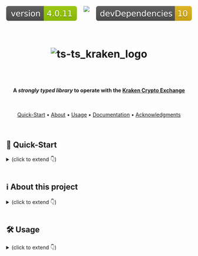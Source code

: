 <div style="display: flex; justify-content: space-between;">
  <img src=".ci_badges/npm-version-badge.svg" />
  <img src=".ci_badges/npm-dependencies-badge.svg" />
  <img src=".ci_badges/npm-devdependencies-badge.svg" />
</div>

<h1 align="center">
  <br>
  <img src=".github/ts_kraken_logo.png" width="640px" alt="ts-ts_kraken_logo" />
</h1>

<br /><br />

<h4 align="center">A <i>strongly typed library</i> to operate with the <a href="https://kraken.com">Kraken Crypto Exchange</a></h4>
<br />

<p align="center">
  <a href="#-quick-start">Quick-Start</a> •
  <a href="#ℹ%EF%B8%8F-about-this-project">About</a> •
  <a href="#%EF%B8%8F-usage">Usage</a> •
  <a href="#-documentation">Documentation</a> •
  <a href="#-acknowledgments">Acknowledgments</a>
</p>

<br />

## 🚀 Quick-Start
<details><summary>(click to extend 👇)</summary>

- Add the dependency to your js/ts project: `npm i ts-kraken`

- _Optionally_ add `KRAKEN_API_KEY` and `KRAKEN_API_SECRET` to your .env (only if you intend to use private methods, i.e. add orders or fetch balances)

- Test the repl-cli with `npx ts-kraken` or find code-snippets examples for the methods you want to import in [the documentation](https://yeikiu.github.io/ts-kraken).

```ts
import {
  getClosedOrders,
  getWsAuthToken,
  privateWsSubscription,
  publicWsSubscription
} from 'ts-kraken'

getWsAuthToken()
  .then(async token => {
    console.log({ token })

    /* Fetch latest 50 closed orders and logs them */
    getClosedOrders().then(lastClosedOrdersArr => {
      const closedOrders = lastClosedOrdersArr.map(
        ({ orderid, descr: { order } }) => ({ orderid, order })
      )

      console.table(closedOrders)
    })

    /* Print any updates in the private `balances` channel */
    const balances$ = await privateWsSubscription(
      {
        channel: 'balances',
        params: { snapshot: true }
      },
      token
    ) // Pass token here to save time as the library won't need to fetch one internally!

    balances$.subscribe(({ data }) => {
      console.table(data)
    })

    /* Track 5m candles updates */
    const fiveMinsBtcUsdCandles$ = publicWsSubscription({
      channel: 'ohlc',
      params: { symbol: ['BTC/USD'], interval: 5, snapshot: false }
    })

    fiveMinsBtcUsdCandles$.subscribe(
      ({ data: [{ open, high, low, close }] }) => {
        console.log({ open, high, low, close })
      }
    )
  })
  .catch(error => {
    console.log({ error })
  })
```

</details>

<br />

## ℹ️ About this project 
<details><summary>(click to extend 👇)</summary>

> **ts-kraken** is a **strongly-typed** _Typescript Library_ that will help you
> operating via code or shell with
> [the Kraken Crypto Exchange](https://kraken.com)

- Easily operate with Kraken
  [REST](https://docs.kraken.com/api/docs/category/rest-api/market-data) and
  [WebSocketV2](https://docs.kraken.com/websockets/) APIs

- Use
  [`ts-kraken` helper methods](https://yeikiu.github.io/ts-kraken/functions/getClosedOrders.html)
  to build your own trading bots

- Subscribe to custom streams of data combining the RxJS Observables returned by
  the WebsocketV2 methods

- Get advantage of modern IDEs Typescript integrations (code autocompletion,
  suggested imports, etc.)

<br />

> It also features an **interactive _node REPL-cli_** to operate via
> command-shell or leave a socket open printing all updates to the terminal with
> a nice [jq](https://jqlang.github.io/jq/) format 🤓

- Kraken UI down durig high traffic or maintenance? You can still use the APIs!

- Use any of the available REST methods directly from your terminal

- Print nicely formatted data updates coming directly from WebsocketV2
  subscriptions
</details>

<br />

## 🛠️ Usage 
<details><summary>(click to extend 👇)</summary>

### Use the library in your TypeScript/JS project:
<details open><summary>(click to extend 👇)</summary>

- `cd dependant/project/path && npm i ts-kraken`

<img src=".github/ts_kraken_IDE_2.png" width="640px" alt="ts_kraken_ide" />

<br />

> Get _IDE code-suggestions_ for any REST or WS request you need

<img src=".github/ts_kraken_IDE.png" width="640px" alt="ts_kraken_ide" />

</details>

<br />

### Use the REPL-cli
<details><summary>(click to extend 👇)</summary>

  <br />

  #### Use the library in your TypeScript/JS project:
  <details open><summary>(click to extend 👇)</summary>

  - `cd dependant/project/path && npm i ts-kraken`

  <img src=".github/ts_kraken_IDE_2.png" width="640px" alt="ts_kraken_ide" />

  <br />

  > Get _IDE code-suggestions_ for any REST or WS request you need

  <img src=".github/ts_kraken_IDE.png" width="640px" alt="ts_kraken_ide" />

  </details>

  <br />
  
  #### Use the REPL-cli
  <details><summary>(click to extend 👇)</summary>

  > You can create a `.env` file that the repl-cli will try to read from `cwd`
  > (current working directory):

  - `touch .env`

  Use the following format:

  ```
  # .env's file content holding your API key/secret

  KRAKEN_API_KEY=yourApiKey
  KRAKEN_API_SECRET=yourApiSecret
  ```

  <br />

  ##### Launch the REPL directly on your terminal with `npx`:

  > Quickest way to test it! 🚀 (will automatically download the library as a
  > global npm package if you don't run `npm i ts-kraken` first)

  - `npx ts-kraken`

  <br />

#### REPL commands
<details><summary>(click to extend 👇)</summary>

  - `git clone https://github.com/yeikiu/ts-kraken`

  - `cd ts-kraken`

  - `npm i`

  - `npm run kraken-repl`

  > Open a PR with any addition/change proposal you have!

  ![ts_kraken_demo](.github/ts_kraken_demo.gif)

  <br />

  ##### REPL commands
  <details><summary>(click to extend 👇)</summary>

  > The following list includes only a subset sample of all possible commands you
  > could generate for the .get and .post methods:

  <br />

  ```
  .exit       👉 Exit the REPL

  -----------------------------------------------------------------------------------------------------------------------------------------------------

  .help       👉 Print this help message

  -----------------------------------------------------------------------------------------------------------------------------------------------------

  .get        👉 Fetch PUBLIC REST data.

              Usage   >> .get <PublicEndpoint>! <paramA=valueA&param_list[]=value1&param_list[]=value2>? <jqFilter>? <-table>?

              i.e.    >> .get Time .rfc1123
                      >> .get AssetPairs . as $base|keys|map($base[.])|map({wsname,tick_size,pair_decimals,ordermin}) -table
                      >> .get AssetPairs pair=BTC/EUR . as $base|keys[0]|$base[.]|{wsname,tick_size,pair_decimals,ordermin}

  -----------------------------------------------------------------------------------------------------------------------------------------------------

  .post       👉 Fetch PRIVATE REST data.

              Usage   >> .post <PrivateEndpoint>! <paramA=valueA&param_list[]=value1&param_list[]=value2>? <jqFilter>? <-table>?

              i.e.    >> .post OpenOrders .open as $open|.open|keys|map($open[.].descr.order)
                      >> .post OpenOrders .open as $open|.open|keys|map($open[.].descr) -table
                      >> .post AddOrder ordertype=market&type=sell&volume=0.002&pair=ETHEUR
                      >> .post CancelAll

  -----------------------------------------------------------------------------------------------------------------------------------------------------

  .privsub    👉 Subscribe to PRIVATE WS stream.

              Usage   >> .privsub <subscriptionName>! <paramA=valueA&param_list[]=value1&param_list[]=value2>? <jqFilter>? <-table>?

              i.e.    >> .privsub balances snap_orders=true .data|map({ asset, balance }) -table
                      >> .privsub executions snap_orders=true .data|map({order_id,side,order_qty,symbol,order_type,limit_price}) -table

  .pubsub     👉 Subscribe to PUBLIC WS stream.

              Usage   >> .pubsub <subscriptionName>! <paramA=valueA&param_list[]=value1&param_list[]=value2>? <jqFilter>? <-table>?

              i.e.    >> .pubsub ticker symbol[]=BTC/EUR .data[0].last
                      >> .pubsub ticker symbol[]=BTC/EUR&symbol[]=ADA/BTC&symbol[]=USDT/USD .data[0]|{symbol,last} -table

  -----------------------------------------------------------------------------------------------------------------------------------------------------

  .setkeys    👉 Load API key/secret (non-persistent, use a .env file to reuse persistent keys)

  .showkeys   👉 Display current API key/secret in use

  -----------------------------------------------------------------------------------------------------------------------------------------------------

  .unsub      👉 Closes WebSocket stream for GIVEN subscriptionName.

              i.e.    >> .unsub ticker
                      >> .unsub executions

  .unsuball   👉 Closes WebSocket stream for ALL subscriptions.

              i.e.    >> .unsuball
  ```

  </details>
</details>
</details>

</details>

<br />

## 🔖 Documentation

- [ts-kraken Documentation](https://yeikiu.github.io/ts-kraken)

- [Kraken REST API docs](https://docs.kraken.com/api/docs/rest-api/add-order)
- [Kraken WebSocketsV2 API docs](https://docs.kraken.com/api/docs/websocket-v2/add_order)

- [jq Manual](https://stedolan.github.io/jq/manual)
- [jq Playground](https://jqkungfu.com/)

<br />

## 🙏 Acknowledgments

- [@trasherdk](https://github.com/trasherdk) | Contributor
